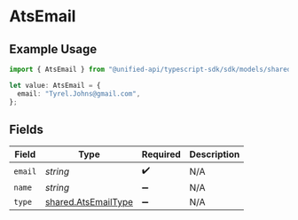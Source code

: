 # AtsEmail

## Example Usage

```typescript
import { AtsEmail } from "@unified-api/typescript-sdk/sdk/models/shared";

let value: AtsEmail = {
  email: "Tyrel.Johns@gmail.com",
};
```

## Fields

| Field                                                             | Type                                                              | Required                                                          | Description                                                       |
| ----------------------------------------------------------------- | ----------------------------------------------------------------- | ----------------------------------------------------------------- | ----------------------------------------------------------------- |
| `email`                                                           | *string*                                                          | :heavy_check_mark:                                                | N/A                                                               |
| `name`                                                            | *string*                                                          | :heavy_minus_sign:                                                | N/A                                                               |
| `type`                                                            | [shared.AtsEmailType](../../../sdk/models/shared/atsemailtype.md) | :heavy_minus_sign:                                                | N/A                                                               |